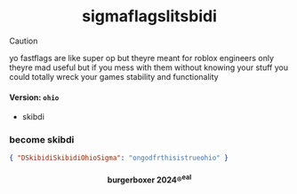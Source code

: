 <h1 align="center">sigmaflagslitsbidi</h1>

> [!CAUTION]
> yo fastflags are like super op but theyre meant for roblox engineers only theyre mad useful but if you mess with them without knowing your stuff you could totally wreck your games stability and functionality

#### Version: `ohio`
* skibdi

### become skibdi
```json
{ "DSkibidiSkibidiOhioSigma": "ongodfrthisistrueohio" }
```
<h4 align="center">burgerboxer 2024®<sup>eal</sup></h4>
